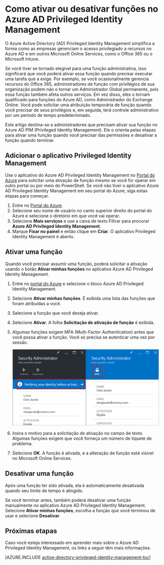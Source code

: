 <properties
   pageTitle="Como ativar ou desativar uma função | Microsoft Azure"
   description="Aprenda a ativar funções para identidades com privilégios com o aplicativo Azure Privileged Identity Management."
   services="active-directory"
   documentationCenter=""
   authors="kgremban"
   manager="femila"
   editor=""/>

<tags
   ms.service="active-directory"
   ms.devlang="na"
   ms.topic="article"
   ms.tgt_pltfrm="na"
   ms.workload="identity"
   ms.date="09/16/2016"
   ms.author="kgremban"/>

# Como ativar ou desativar funções no Azure AD Privileged Identity Management

O Azure Active Directory (AD) Privileged Identity Management simplifica a forma como as empresas gerenciam o acesso privilegiado a recursos no Azure AD e em outros Microsoft Online Services, como o Office 365 ou o Microsoft Intune.

Se você tiver se tornado elegível para uma função administrativa, isso significará que você poderá ativar essa função quando precisar executar uma tarefa que a exige. Por exemplo, se você ocasionalmente gerencia recursos do Office 365, administradores de função com privilégios de sua organização podem não o tornar um Administrador Global permanente, pois essa função também afeta outros serviços. Em vez disso, eles o tornam qualificado para funções do Azure AD, como Administrador do Exchange Online. Você pode solicitar uma atribuição temporária de função quando você precisar de seus privilégios e, em seguida, terá controle administrativo por um período de tempo predeterminado.

Este artigo destina-se a administradores que precisam ativar sua função no Azure AD PIM (Privileged Identity Management). Ele o orienta pelas etapas para ativar uma função quando você precisar das permissões e desativar a função quando terminar.


## Adicionar o aplicativo Privileged Identity Management

Use o aplicativo do Azure AD Privileged Identity Management no [Portal do Azure](https://portal.azure.com/) para solicitar uma ativação de função mesmo se você for operar em outro portal ou por meio do PowerShell. Se você não tiver o aplicativo Azure AD Privileged Identity Management em seu portal do Azure, siga estas etapas para começar.

1. Entre no [Portal do Azure](https://portal.azure.com/).
2. Selecione seu nome de usuário no canto superior direito do portal do Azure e selecione o diretório em que você vai operar.
3. Selecione **Mais serviços** e use a caixa de texto Filtrar para procurar **Azure AD Privileged Identity Management**.
4. Marque **Fixar no painel** e então clique em **Criar**. O aplicativo Privileged Identity Management é aberto.

## Ativar uma função

Quando você precisar assumir uma função, poderá solicitar a ativação usando o botão **Ativar minhas funções** no aplicativo Azure AD Privileged Identity Management.


1. Entre no [portal do Azure](https://portal.azure.com/) e selecione o bloco Azure AD Privileged Identity Management.
2. Selecione **Ativar minhas funções**. É exibida uma lista das funções que foram atribuídas a você.
3. Selecione a função que você deseja ativar.
4. Selecione **Ativar**. A folha **Solicitação de ativação de função** é exibida.
5. Algumas funções exigem MFA (Multi-Factor Authentication) antes que você possa ativar a função. Você só precisa se autenticar uma vez por sessão.

    ![Verifique com o MFA antes da ativação de função - captura de tela][2]

6. Insira o motivo para a solicitação de ativação no campo de texto. Algumas funções exigem que você forneça um número de tíquete de problema.
7. Selecione **OK**. A função é ativada, e a alteração de função está visível no Microsoft Online Services.

## Desativar uma função

Após uma função ter sido ativada, ela é automaticamente desativada quando seu limite de tempo é atingido.

Se você terminar antes, também poderá desativar uma função manualmente no aplicativo Azure AD Privileged Identity Management. Selecione **Ativar minhas funções**, escolha a função que você terminou de usar e selecione **Desativar**.


<!--Every topic should have next steps and links to the next logical set of content to keep the customer engaged-->
## Próximas etapas

Caso você esteja interessado em aprender mais sobre o Azure AD Privileged Identity Management, os links a seguir têm mais informações.

[AZURE.INCLUDE [active-directory-privileged-identity-management-toc](../../includes/active-directory-privileged-identity-management-toc.md)]

<!--Image references-->

[1]: ./media/active-directory-privileged-identity-management-configure/PIM_EnablePim.png
[2]: ./media/active-directory-privileged-identity-management-how-to-activate-role/PIM_activation_MFA.png

<!---HONumber=AcomDC_0921_2016-->